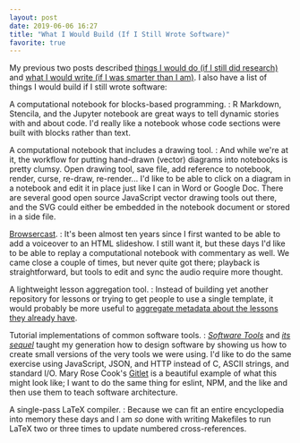 ```yaml
---
layout: post
date: 2019-06-06 16:27
title: "What I Would Build (If I Still Wrote Software)"
favorite: true
---
```


My previous two posts described
[things I would do (if I still did research)]({{site.github.url}}/2019/06/05/things-i-would-do.html)
and [what I would write (if I was smarter than I am)]({{site.github.url}}/2019/06/06/what-i-would-write.html).
I also have a list of things I would build if I still wrote software:

A computational notebook for blocks-based programming.
:   R Markdown, Stencila, and the Jupyter notebook are great ways to tell dynamic stories with and about code.
    I'd really like a notebook whose code sections were built with blocks rather than text.

A computational notebook that includes a drawing tool.
:   And while we're at it, the workflow for putting hand-drawn (vector) diagrams into notebooks is pretty clumsy.
    Open drawing tool, save file, add reference to notebook, render, curse, re-draw, re-render...
    I'd like to be able to click on a diagram in a notebook and edit it in place
    just like I can in Word or Google Doc.
    There are several good open source JavaScript vector drawing tools out there,
    and the SVG could either be embedded in the notebook document or stored in a side file.

[Browsercast]({{site.github.url}}/browsercast/).
:   It's been almost ten years since I first wanted to be able to add a voiceover to an HTML slideshow.
    I still want it,
    but these days I'd like to be able to replay a computational notebook with commentary as well.
    We came close a couple of times, but never quite got there;
    playback is straightforward,
    but tools to edit and sync the audio require more thought.

A lightweight lesson aggregation tool.
:   Instead of building yet another repository for lessons or trying to get people to use a single template,
    it would probably be more useful to
    [aggregate metadata about the lessons they already have](https://github.com/gvwilson/harper).

Tutorial implementations of common software tools.
:   *[Software Tools](http://www.amazon.com/Software-Tools-Brian-W-Kernighan/dp/020103669X/)*
    and *[its sequel](http://www.amazon.com/Software-Tools-Pascal-Brian-Kernighan/dp/0201103427/)*
    taught my generation how to design software
    by showing us how to create small versions of the very tools we were using.
    I'd like to do the same exercise using JavaScript, JSON, and HTTP
    instead of C, ASCII strings, and standard I/O.
    Mary Rose Cook's [Gitlet](http://gitlet.maryrosecook.com/) is a beautiful example of what this might look like;
    I want to do the same thing for eslint, NPM, and the like
    and then use them to teach software architecture.

A single-pass LaTeX compiler.
:   Because we can fit an entire encyclopedia into memory these days
    and I am *so* done with writing Makefiles to run LaTeX two or three times
    to update numbered cross-references.
